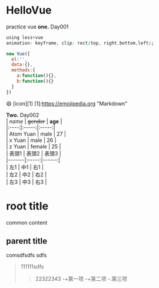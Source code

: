# HelloVue
practice vue
**one.** Day001  
```css  
using less+vue  
animation: keyframe, clip: rect(top, right,bottom,left);  
```  
```javascript  
new Vue({  
  el:'',  
  data:{},  
  methods:{  
    a:function(){},  
    b:function(){}  
  }  
})  
```

😄 [icon][1]  [1]:https://emojipedia.org "Markdown"

**Two.** Day002  
| *name* | ~~gender~~ | **age** |  
|:----:|:-----:|:-----:|  
| Atom Yuan | male | 27 |  
| x Yuan | male | 26 |  
| z Yuan | female | 25 |  
| 表頭1 | 表頭2 | 表頭3 |   
|-------|:-----:|------:|   
| 左1   |  中1  |   右1 |   
| 左2   |  中2  |   右2 |   
| 左3   |  中3  |   右3 |   

root title
 ===== 
 common content
 
parent title
 ----
 comsdfsdfs sdfs
 >111111sdfs
 >>22322343
 -+第一项  -+第二项  -.第三项
